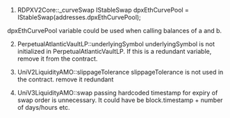 1) RDPXV2Core::_curveSwap
  IStableSwap dpxEthCurvePool = IStableSwap(addresses.dpxEthCurvePool);

dpxEthCurvePool variable could be used when calling balances of a and b.  


2) PerpetualAtlanticVaultLP::underlyingSymbol
   underlyingSymbol is not initialized in PerpetualAtlanticVaultLP. 
   If this is a redundant variable, remove it from the contract.


3)  UniV2LiquidityAMO::slippageTolerance
   slippageTolerance is not used in the contract. remove it redundant

4) UniV3LiquidityAMO::swap
   passing hardcoded timestamp for expiry of swap order is unnecessary. It could have be block.timestamp + number of days/hours etc.